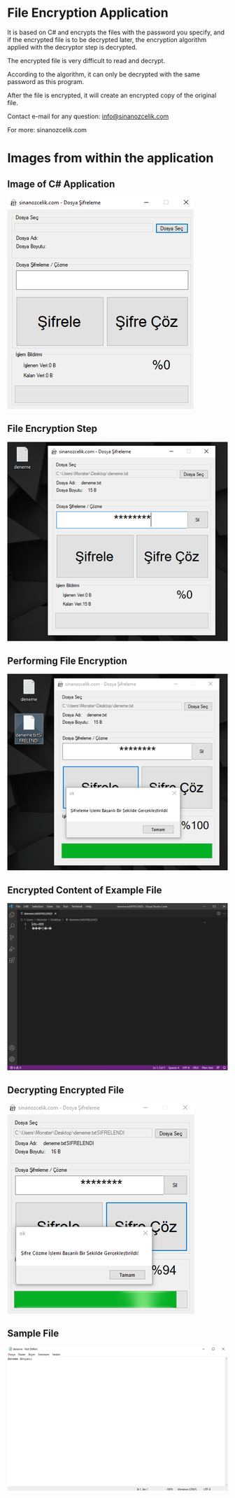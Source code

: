 # File Encryption Application

It is based on C# and encrypts the files with the password you specify, and if the encrypted file is to be decrypted later, the encryption algorithm applied with the decryptor step is decrypted.

The encrypted file is very difficult to read and decrypt.

According to the algorithm, it can only be decrypted with the same password as this program.

After the file is encrypted, it will create an encrypted copy of the original file.

Contact e-mail for any question: info@sinanozcelik.com

For more: sinanozcelik.com

# Images from within the application

## Image of C# Application
![C# File Encryption Application](img/img1.png)

## File Encryption Step
![C# File Encryption Application](img/img2.png)

## Performing File Encryption
![C# File Encryption Application](img/img3.png)

## Encrypted Content of Example File
![C# File Encryption Application](img/img4.png)

## Decrypting Encrypted File
![C# File Encryption Application](img/img5.png)

## Sample File
![C# File Encryption Application](img/img6.png)